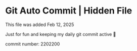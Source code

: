 # Git Auto Commit | Hidden File

This file was added Feb 12, 2025

Just for fun and keeping my daily git commit active 🤪

commit number: 2202200
